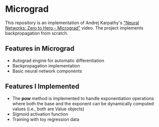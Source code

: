 # Micrograd

This repository is an implementation of Andrej Karpathy's ["Neural Networks: Zero to Hero - Micrograd"](https://www.youtube.com/watch?v=VMj-3S1tku0) video. The project implements backpropagation from scratch.

## Features in Micrograd
- Autograd engine for automatic differentiation
- Backpropagation implementation
- Basic neural network components

## Features I Implemented
- The __pow__ method is implemented to handle exponentiation operations where both the base and the exponent can be dynamically computed values (i.e., both are Value objects)
- Sigmoid activation function
- Training with toy regression data
